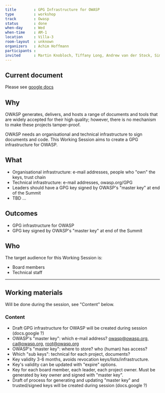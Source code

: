 ```yaml
---
title        : GPG Infrastructure for OWASP
type         : workshop
track        : Owasp
status       : done
when-day     : Wed
when-time    : AM-1
location     : Villa-3
room-layout  : unknown
organizers   : Achim Hoffmann
participants :
invited      : Martin Knobloch, Tiffany Long, Andrew van der Stock, Simon Bennetts
---
```



## Current document

Please see [google docs](https://docs.google.com/document/d/1GXeCF1_EqNdZ0RZLz1iRzA5hC2Qz817NdRvwHwrQnMA/edit)

## Why

OWASP generates, delivers, and hosts a range of documents and tools that are widely accepted for their high quality; however, there is no mechanism to make these projects tamper-proof.

OWASP needs an organisational and technical infrastructure to sign documents and code. This Working Session aims to create a GPG infrastructure for OWASP. 

## What

* Organisational infrastructure: e-mail addresses, people who "own" the keys, trust chain
* Technical infrastructure: e-mail addresses, owasp.org/GPG
* Leaders should have a GPG key signed by OWASP's "master key" at end of the Summit
* TBD …

## Outcomes

- GPG infrastructure for OWASP
- GPG key signed by OWASP's "master key" at end of the Summit

## Who

The target audience for this Working Session is:

* Board members
* Technical staff

--- 

## Working materials

Will be done during the session, see "Content" below.

### Content

- Draft GPG infrastructure for OWASP will be created during session (docs.google ?)
- OWASP's "master key": which e-mail address? owasp@owasp.org, ca@owasp.org, root@owasp.org
- OWASP's "master key": where to store? who (human) has access?
- Which "sub keys": technical for each project, documents?
- Key validity 3-6 months, avoids revocation keys/lists/infrastructure.
- Key's validity can be updated with "expire" options.
- Key for each board member, each leader, each project owner. Must be generated by key owner and signed with "master key".
- Draft of process for generating and updating "master key" and trusted/signed keys will be created during session (docs.google ?)
